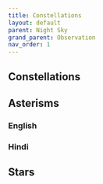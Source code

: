 ```yaml
---
title: Constellations
layout: default
parent: Night Sky
grand_parent: Observation
nav_order: 1
---
```


## Constellations

## Asterisms

### English

### Hindi

## Stars
